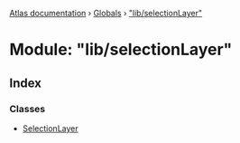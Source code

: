 [Atlas documentation](../README.md) › [Globals](../globals.md) › ["lib/selectionLayer"](_lib_selectionlayer_.md)

# Module: "lib/selectionLayer"

## Index

### Classes

* [SelectionLayer](../classes/_lib_selectionlayer_.selectionlayer.md)
